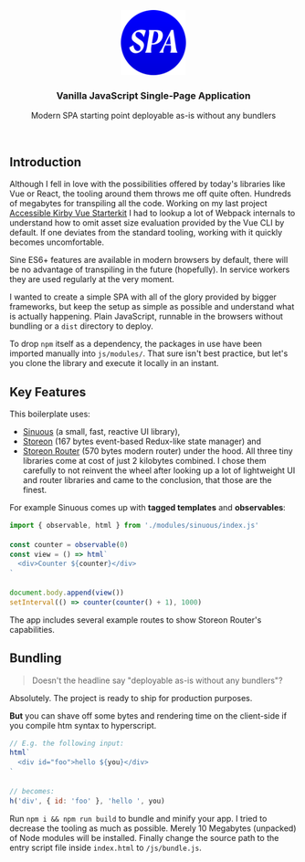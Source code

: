 <p align="center">
  <img src="./img/icon.svg" alt="Logo of Vanilla JS SPA" height="114">
</p>

<h3 align="center">Vanilla JavaScript Single-Page Application</h3>

<p align="center">
  Modern SPA starting point deployable as-is without any bundlers<br>
</p>

<br>

## Introduction

Although I fell in love with the possibilities offered by today's libraries like Vue or React, the tooling around them throws me off quite often. Hundreds of megabytes for transpiling all the code. Working on my last project [Accessible Kirby Vue Starterkit](https://github.com/johannschopplich/aria-kirby-vue-starterkit) I had to lookup a lot of Webpack internals to understand how to omit asset size evaluation provided by the Vue CLI by default. If one deviates from the standard tooling, working with it quickly becomes uncomfortable.

Sine ES6+ features are available in modern browsers by default, there will be no advantage of transpiling in the future (hopefully). In service workers they are used regularly at the very moment.

I wanted to create a simple SPA with all of the glory provided by bigger frameworks, but keep the setup as simple as possible and understand what is actually happening. Plain JavaScript, runnable in the browsers without bundling or a `dist` directory to deploy.

To drop `npm` itself as a dependency, the packages in use have been imported manually into `js/modules/`. That sure isn't best practice, but let's you clone the library and execute it locally in an instant.

## Key Features

This boilerplate uses:
  - [Sinuous](https://github.com/luwes/sinuous) (a small, fast, reactive UI library),
  - [Storeon](https://github.com/storeon/storeon) (167 bytes event-based Redux-like state manager) and
  - [Storeon Router](https://github.com/storeon/router) (570 bytes modern router)
under the hood. All three tiny libraries come at cost of just 2 kilobytes combined. I chose them carefully to not reinvent the wheel after looking up a lot of lightweight UI and router libraries and came to the conclusion, that those are the finest.

For example Sinuous comes up with **tagged templates** and **observables**:

```js
import { observable, html } from './modules/sinuous/index.js'

const counter = observable(0)
const view = () => html`
  <div>Counter ${counter}</div>
`

document.body.append(view())
setInterval(() => counter(counter() + 1), 1000)
```

The app includes several example routes to show Storeon Router's capabilities.

## Bundling

> Doesn't the headline say "deployable as-is without any bundlers"?

Absolutely. The project is ready to ship for production purposes.

**But** you can shave off some bytes and rendering time on the client-side if you compile htm syntax to hyperscript.

```js
// E.g. the following input:
html`
  <div id="foo">hello ${you}</div>
`

// becomes:
h('div', { id: 'foo' }, 'hello ', you)
```

Run `npm i && npm run build` to bundle and minify your app. I tried to decrease the tooling as much as possible. Merely 10 Megabytes (unpacked) of Node modules will be installed.
Finally change the source path to the entry script file inside `index.html` to `/js/bundle.js`.

